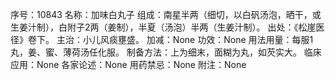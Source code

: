 序号：10843
名称：加味白丸子
组成：南星半两（细切，以白矾汤泡，晒干，或生姜汁制），白附子2两（姜制），半夏（汤泡）半两（生姜汁制）。
出处：《松崖医径》卷下。
主治：小儿风痰壅盛。
加减：None
功效：None
用法用量：每服1丸，姜、蜜、薄荷汤任化服。
制备方法：上为细末，面糊为丸，如芡实大。
临床应用：None
各家论述：None
用药禁忌：None
附注：None
